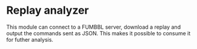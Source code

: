 # Replay analyzer

This module can connect to a FUMBBL server, download a replay and 
output the commands sent as JSON. This makes it possible to consume
it for futher analysis.